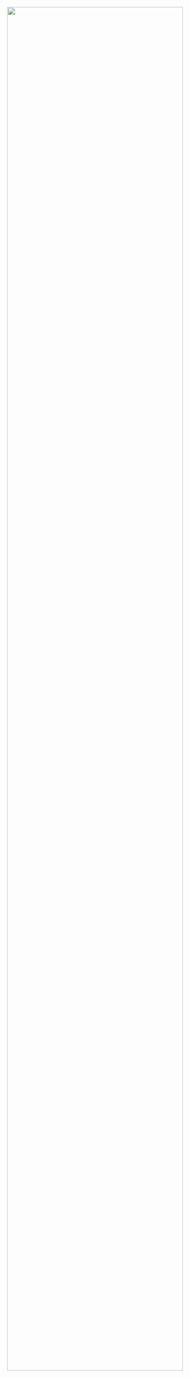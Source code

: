 <img src="https://user-images.githubusercontent.com/83600207/148947035-5f29627e-e7d3-4550-badb-0bbecf11c592.png" width="90%"></img> 

